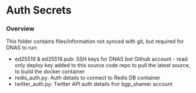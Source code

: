 # Auth Secrets

### Overview

This folder contains files/information not synced with git, but required for DNAS to run:

- ed25519 & ed25519.pub: SSH keys for DNAS bot Github account - read only deploy key added to this source code repo to pull the latest source, to build the docker container
- redis_auth.py: Auth details to connect to Redis DB container
- twitter_auth.py: Twitter API auth details fror bgp_shamer account
